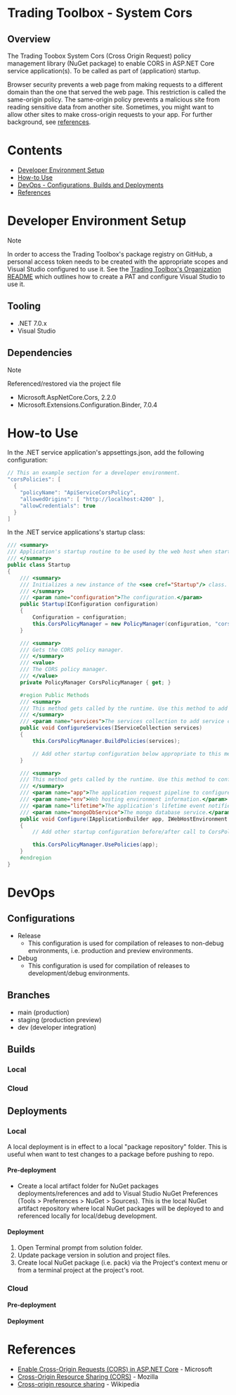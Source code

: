 # Trading Toolbox - System Cors

## Overview
The Trading Toobox System Cors (Cross Origin Request) policy management library (NuGet package) to enable CORS in ASP.NET Core service application(s). To be called as part of (application) startup.

Browser security prevents a web page from making requests to a different domain than the one that served the web page. This restriction is called the same-origin policy. The same-origin policy prevents a malicious site from reading sensitive data from another site. Sometimes, you might want to allow other sites to make cross-origin requests to your app. For further background, see [references](#References).

# Contents
- [Developer Environment Setup](#Developer+Environment+Setup)
- [How-to Use](#How-to+Use)
- [DevOps - Configurations, Builds and Deployments](#DevOps)
- [References](#References)

# Developer Environment Setup

> [!NOTE]
> In order to access the Trading Toolbox's package registry on GitHub, a personal access token needs to be created with the appropriate scopes and Visual Studio configured to use it. See the [Trading Toolbox's Organization README](https://github.com/trading-toolbox) which outlines how to create a PAT and configure Visual Studio to use it.

## Tooling

- .NET 7.0.x
- Visual Studio

## Dependencies

> [!NOTE]
> Referenced/restored via the project file

- Microsoft.AspNetCore.Cors, 2.2.0
- Microsoft.Extensions.Configuration.Binder, 7.0.4

# How-to Use

In the .NET service application's appsettings.json, add the following configuration:

```csharp
// This an example section for a developer environment. 
"corsPolicies": [
  {
    "policyName": "ApiServiceCorsPolicy",
    "allowedOrigins": [ "http://localhost:4200" ],
    "allowCredentials": true
  }
]
```

In the .NET service applications's startup class:
```csharp
/// <summary>
/// Application's startup routine to be used by the web host when starting this service application.
/// </summary>
public class Startup
{
    /// <summary>
    /// Initializes a new instance of the <see cref="Startup"/> class.
    /// </summary>
    /// <param name="configuration">The configuration.</param>
    public Startup(IConfiguration configuration)
    {
        Configuration = configuration;
        this.CorsPolicyManager = new PolicyManager(configuration, "corsPolicies");
    }

    /// <summary>
    /// Gets the CORS policy manager.
    /// </summary>
    /// <value>
    /// The CORS policy manager.
    /// </value>
    private PolicyManager CorsPolicyManager { get; }

    #region Public Methods
    /// <summary>
    /// This method gets called by the runtime. Use this method to add services to the container.
    /// </summary>
    /// <param name="services">The services collection to add service configurations to.</param>
    public void ConfigureServices(IServiceCollection services)
    {
        this.CorsPolicyManager.BuildPolicies(services);

        // Add other startup configuration below appropriate to this method.
    }

    /// <summary>
    /// This method gets called by the runtime. Use this method to configure the HTTP request pipeline.
    /// </summary>
    /// <param name="app">The application request pipeline to configure.</param>
    /// <param name="env">Web hosting environment information.</param>
    /// <param name="lifetime">The application's lifetime event notifier.</param>
    /// <param name="mongoDbService">The mongo database service.</param>
    public void Configure(IApplicationBuilder app, IWebHostEnvironment env, IHostApplicationLifetime lifetime, nsPositionModeling.IMongoDbService mongoDbService)
    {
        // Add other startup configuration before/after call to CorsPolicyManager.UsePolicies appropriate to this method.

        this.CorsPolicyManager.UsePolicies(app);
    }
    #endregion
}
```

# DevOps
## Configurations
- Release
    - This configuration is used for compilation of releases to non-debug environments, i.e. production and preview environments.
- Debug
    - This configuration is used for compilation of releases to development/debug environments.

## Branches
- main (production)
- staging (production preview)
- dev (developer integration)

## Builds
### Local
### Cloud

## Deployments
### Local
A local deployment is in effect to a local "package repository" folder. This is useful when want to test changes to a package before pushing to repo.

#### Pre-deployment
* Create a local artifact folder for NuGet packages deployments/references and add to Visual Studio NuGet Preferences (Tools > Preferences > NuGet > Sources). This is the local NuGet artifact repository where local NuGet packages will be deployed to and referenced locally for local/debug development.

#### Deployment
1. Open Terminal prompt from solution folder.
2. Update package version in solution and project files.
3. Create local NuGet package (i.e. pack) via the Project's context menu or from a terminal project at the project's root.

### Cloud
#### Pre-deployment
#### Deployment

# References
- [Enable Cross-Origin Requests (CORS) in ASP.NET Core](https://docs.microsoft.com/en-us/aspnet/core/security/cors?view=aspnetcore-5.0) - Microsoft
- [Cross-Origin Resource Sharing (CORS)](https://developer.mozilla.org/en-US/docs/Web/HTTP/CORS) - Mozilla
- [Cross-origin resource sharing](https://en.wikipedia.org/wiki/Cross-origin_resource_sharing) - Wikipedia
